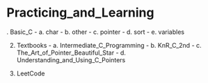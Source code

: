 # Practicing_and_Learning

. Basic_C
        - a. char
        - b. other
        - c. pointer
        - d. sort
        - e. variables

2. Textbooks
        - a. Intermediate_C_Programming
        - b. KnR_C_2nd
        - c. The_Art_of_Pointer_Beautiful_Star
        - d. Understanding_and_Using_C_Pointers

3. LeetCode
